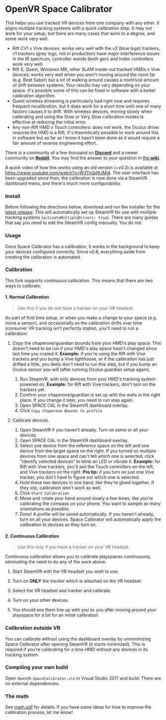 # OpenVR Space Calibrator

This helps you use tracked VR devices from one company with any other. It aligns multiple tracking systems with a quick calibration step. It may not work for your setup, but there are many cases that work to a degree, and some work very well.

- Rift CV1 x Vive devices: works very well with the v2 (blue logo) trackers, v1 trackers (grey logo, not in production) have major interference issues in the IR spectrum, controller wands (both gen) and Index controllers work very well.
- Rift S, Quest, Windows MR, other SLAM inside-out tracked HMDs x Vive devices: works very well when you aren't moving around the room far (e.g. Beat Saber) but a lot of walking around causes a nontrivial amount of drift between systems. Your results may vary depending on your space. It's possible some of this can be fixed in software with a better calibration algorithm.
- Quest wireless streaming is particularly bad right now and requires frequent recalibration, but it does work for a short time until one of many factors causes it to drift. With wireless devices, moving slowly when calibrating and using the Slow or Very Slow calibration modes is effective at reducing the initial error.
- Any non-Rift HMD x Touch controllers: does not work, the Oculus driver requires the HMD is a Rift. It's theoretically possible to work around this in software but as far as I know it hasn't been done as it would require a fair amount of reverse engineering effort.

There is a community of a few thousand on [**Discord**](https://discord.gg/m7g2Wyj) and a newer community on [**Reddit**](https://www.reddit.com/r/MixedVR/). You may find the answer to your question in [the **wiki**](https://github.com/pushrax/OpenVR-SpaceCalibrator/wiki).

A quick video of how this works using an old version (~v0.3) is available at https://www.youtube.com/watch?v=W3TnQd9JMl4. The user interface has been upgraded since then; the calibration is now done via a SteamVR dashboard menu, and there's much more configurability.

### Install

Before following the directions below, download and run the installer for the [latest release](https://github.com/pushrax/OpenVR-SpaceCalibrator/releases). This will automatically set up SteamVR for use with multiple tracking systems (`activateMultipleDrivers: true`). There are many guides that say you need to edit the SteamVR config manually. You do not.

### Usage

Once Space Calibrator has a calibration, it works in the background to keep your devices configured correctly. Since v0.8, everything aside from creating the calibration is automated.

### Calibration

This fork supports continuous calibration. This means that there are two ways to calibrate:

#### 1. Normal Calibration

>  Use this if you do not have a tracker on your VR headset.

As part of first time setup, or when you make a change to your space (e.g. move a sensor), and occasionally as the calibration drifts over time (consumer VR tracking isn't perfectly stable), you'll need to run a calibration:

1. Copy the chaperone/guardian bounds from your HMD's play space. This doesn't need to be run if your HMD's play space hasn't changed since last time you copied it. __Example:__ if you're using the Rift with Vive trackers and you bump a Vive lighthouse, or if the calibration has just drifted a little, you likely don't need to run this step, but if you bump an Oculus sensor you will (after running Oculus guardian setup again).
   
   1. Run SteamVR, with only devices from your HMD's tracking system powered on. __Example:__ for Rift with Vive trackers, don't turn on the trackers yet.
   2. Confirm your chaperone/guardian is set up with the walls in the right place. If you change it later, you need to run step again.
   3. Open SPACE CAL in the SteamVR dashboard overlay.
   4. Click `Copy Chaperone Bounds to profile`

2. Calibrate devices.
   
   1. Open SteamVR if you haven't already. Turn on some or all your devices.
   2. Open SPACE CAL in the SteamVR dashboard overlay.
   3. Select one device from the reference space on the left and one device from the target space on the right. If you turned on multiple devices from one space and can't tell which one is selected, click "Identify selected devices" to blink an LED or vibrate it. __Example:__ for Rift with Vive trackers, you'll see the Touch controllers on the left, and Vive trackers on the right. __Pro tip:__ if you turn on just one Vive tracker, you don't have to figure out which one is selected.
   4. Hold these two devices in one hand, like they're glued together. If they slip, calibration won't work as well.
   5. Click `Start Calibration`
   6. Move and rotate your hand around slowly a few times, like you're calibrating the compass on your phone. You want to sample as many orientations as possible.
   7. Done! A profile will be saved automatically. If you haven't already, turn on all your devices. Space Calibrator will automatically apply the calibration to devices as they turn on.

#### 2. Continuous Calibration

> Use this only if you have a tracker on your VR headset.

Continuous calibration allows you to calibrate playspaces continuously, eliminating the need to do any of the work above.

1. Start SteamVR with the VR headset you wish to use.

2. Turn on **ONLY** the tracker which is attached on the VR headset.

3. Select the VR headset and tracker and calibrate.

4. Turn on your other devices.

5. You should see them line up with you as you after moving around your playspace for a bit for an initial calibration.

### Calibration outside VR

You can calibrate without using the dashboard overlay by unminimizing Space Calibrator after opening SteamVR (it starts minimized). This is required if you're calibrating for a lone HMD without any devices in its tracking system.

### Compiling your own build

Open `OpenVR-SpaceCalibrator.sln` in Visual Studio 2017 and build. There are no external dependencies.

### The math

See [math.pdf](https://github.com/pushrax/OpenVR-SpaceCalibrator/blob/master/math.pdf) for details.
If you have some ideas for how to improve the calibration process, let me know!
